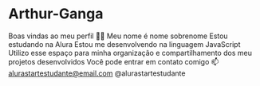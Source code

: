# Arthur-Ganga
Boas vindas ao meu perfil 💙💙 Meu nome é nome sobrenome  Estou estudando na Alura Estou me desenvolvendo na linguagem JavaScript Utilizo esse espaço para minha organização e compartilhamento dos meu projetos desenvolvidos Você pode entrar em contato comigo 📫 alurastartestudante@email.com  @alurastartestudante

